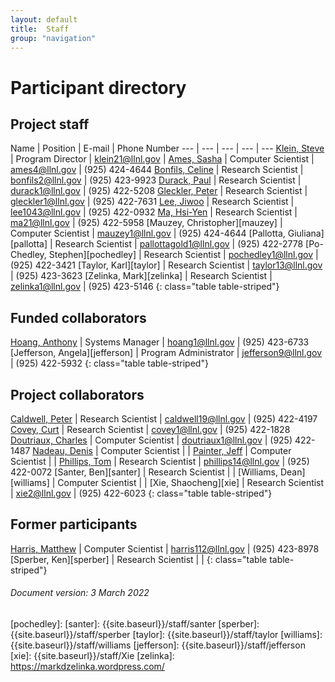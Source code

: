 ```yaml
---
layout: default
title:  Staff
group: "navigation"
---
```


# Participant directory

## Project staff

Name | Position | E-mail | Phone Number
--- | --- | --- | --- | ---
[Klein, Steve][klein] | Program Director | klein21@llnl.gov |
[Ames, Sasha][ames] | Computer Scientist | ames4@llnl.gov | (925) 424-4644
[Bonfils, Celine][bonfils] | Research Scientist | bonfils2@llnl.gov | (925) 423-9923
[Durack, Paul][durack] | Research Scientist | durack1@llnl.gov | (925) 422-5208
[Gleckler, Peter][gleckler] | Research Scientist | gleckler1@llnl.gov | (925) 422-7631
[Lee, Jiwoo][lee] | Research Scientist | lee1043@llnl.gov | (925) 422-0932
[Ma, Hsi-Yen][ma] | Research Scientist | ma21@llnl.gov | (925) 422-5958
[Mauzey, Christopher][mauzey] | Computer Scientist | mauzey1@llnl.gov | (925) 424-4644
[Pallotta, Giuliana][pallotta] | Research Scientist | pallottagold1@llnl.gov | (925) 422-2778
[Po-Chedley, Stephen][pochedley] | Research Scientist | pochedley1@llnl.gov | (925) 422-3421
[Taylor, Karl][taylor] | Research Scientist | taylor13@llnl.gov | (925) 423-3623
[Zelinka, Mark][zelinka] | Research Scientist | zelinka1@llnl.gov | (925) 423-5146
{: class="table table-striped"}

## Funded collaborators
[Hoang, Anthony][hoang] | Systems Manager | hoang1@llnl.gov | (925) 423-6733
[Jefferson, Angela][jefferson] | Program Administrator | jefferson9@llnl.gov | (925) 422-5932
{: class="table table-striped"}

## Project collaborators
[Caldwell, Peter][caldwell] | Research Scientist | caldwell19@llnl.gov | (925) 422-4197
[Covey, Curt][covey] | Research Scientist | covey1@llnl.gov | (925) 422-1828
[Doutriaux, Charles][doutriaux] | Computer Scientist | doutriaux1@llnl.gov | (925) 422-1487
[Nadeau, Denis][nadeau] | Computer Scientist | |
[Painter, Jeff][painter] | Computer Scientist | |
[Phillips, Tom][phillips] | Research Scientist | phillips14@llnl.gov | (925) 422-0072
[Santer, Ben][santer] | Research Scientist | |
[Williams, Dean][williams] | Computer Scientist	 | |
[Xie, Shaocheng][xie] | Research Scientist | xie2@llnl.gov | (925) 422-6023
{: class="table table-striped"}

## Former participants
[Harris, Matthew][harris] | Computer Scientist | harris112@llnl.gov | (925) 423-8978
[Sperber, Ken][sperber] | Research Scientist | |
{: class="table table-striped"}

###### Document version: 3 March 2022

[ames]: {{site.baseurl}}/staff/ames
[bonfils]: {{site.baseurl}}/staff/bonfils
[caldwell]: {{site.baseurl}}/staff/caldwell
[covey]: {{site.baseurl}}/staff/covey
[doutriaux]: {{site.baseurl}}/staff/doutriaux
[durack]: {{site.baseurl}}/staff/durack
[gleckler]: {{site.baseurl}}/staff/gleckler
[harris]: {{site.baseurl}}/staff/harris
[hoang]: {{site.baseurl}}/staff/hoang
[klein]: https://people.llnl.gov/klein21
[lee]: {{site.baseurl}}/staff/lee
[ma]:
[mauzey]:
[nadeau]: {{site.baseurl}}/staff/nadeau
[painter]: {{site.baseurl}}/staff/painter
[phillips]: {{site.baseurl}}/staff/phillips
[pochedley]:
[santer]: {{site.baseurl}}/staff/santer
[sperber]: {{site.baseurl}}/staff/sperber
[taylor]: {{site.baseurl}}/staff/taylor
[williams]:{{site.baseurl}}/staff/williams
[jefferson]: {{site.baseurl}}/staff/jefferson
[xie]: {{site.baseurl}}/staff/Xie
[zelinka]: https://markdzelinka.wordpress.com/
